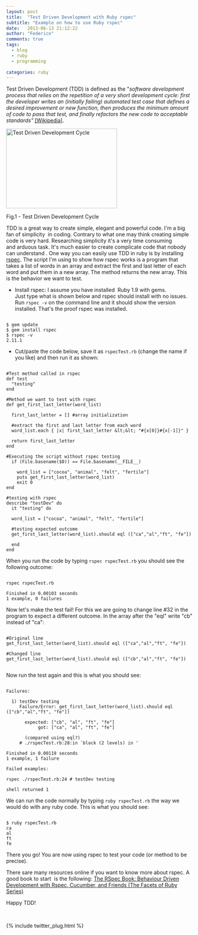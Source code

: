 ```yaml
---
layout: post
title:  "Test Driven Development with Ruby rspec"
subtitle: "Example on how to use Ruby rspec"
date:   2013-06-13 21:12:22
author: "Federico"
comments: true
tags:
  - blog
  - ruby
  - programming
  
categories: ruby
---
```


Test Driven Development (TDD) is defined as the "<em>software development process that relies on the repetition of a very short development cycle: first the developer writes an (initially failing) automated test case that defines a desired improvement or new function, then produces the minimum amount of code to pass that test, and finally refactors the new code to acceptable standards"</em> <a title="Test Driven Development on Wikipedia" href="http://en.wikipedia.org/wiki/Test-driven_development" target="_blank">[Wikipedia]</a>.


<img class="size-medium wp-image-559 " alt="Test Driven Development Cycle" src="http://paini.org/codecoms/wp-content/uploads/2013/06/Test-driven_development-300x215.png" width="300" height="215" />
<br>
<p>Fig.1 - Test Driven Development Cycle</p>


TDD is a great way to create simple, elegant and powerful code. I'm a big fan of simplicity  in coding. Contrary to what one may think creating simple code is very hard. Researching simplicity it's a very time consuming and arduous task. It's much easier to create complicate code that nobody can understand . One way you can easily use TDD in ruby is by installing <a title="RSpec" href="https://www.relishapp.com/rspec" target="_blank">rspec</a>. The script I'm using to show how rspec works is a program that takes a list of words in an array and extract the first and last letter of each word and put them in a new array. The method returns the new array. This is the behavior we want to test.

 * Install rspec: I assume you have installed  Ruby 1.9 with gems.<br> 
 Just type what is shown below and rspec should install with no issues. Run `rspec -v` on the command line and it should show the version installed. That's the proof rspec was installed.

	

```	
	
$ gem update
$ gem install rspec
$ rspec -v
2.11.1

```

 * Cut/paste the code below, save it as `rspecTest.rb` (change the name if you like) and then run it as shown:


```

#Test method called in rspec
def test
  "testing"
end

#Method we want to test with rspec
def get_first_last_letter(word_list)

  first_last_letter = [] #array initialization

  #extract the first and last letter from each word
  word_list.each { |x| first_last_letter &lt;&lt; "#{x[0]}#{x[-1]}" }

  return first_last_letter
end

#Executing the script without rspec testing
  if (File.basename($0)) == File.basename(__FILE__)

    word_list = ["cocoa", "animal", "felt", "fertile"]
    puts get_first_last_letter(word_list)
    exit 0
end

#testing with rspec
describe "testDev" do
  it "testing" do

  word_list = ["cocoa", "animal", "felt", "fertile"]

  #testing expected outcome
  get_first_last_letter(word_list).should eql (["ca","al","ft", "fe"])

  end
end

```

When you run the code by typing `rspec rspecTest.rb` you should see the following outcome:

```

rspec rspecTest.rb

Finished in 0.00103 seconds
1 example, 0 failures

```

Now let's make the test fail! For this we are going to change line #32 in the program to expect a different outcome. In the array after the "eql" write "cb" instead of "ca":

```

#Original line
get_first_last_letter(word_list).should eql (["ca","al","ft", "fe"])

#Changed line
get_first_last_letter(word_list).should eql (["cb","al","ft", "fe"])


```

Now run the test again and this is what you should see:

```

Failures:

  1) testDev testing
     Failure/Error: get_first_last_letter(word_list).should eql (["cb","al","ft", "fe"])

       expected: ["cb", "al", "ft", "fe"]
            got: ["ca", "al", "ft", "fe"]

       (compared using eql?)
     # ./rspecTest.rb:28:in `block (2 levels) in '

Finished in 0.00119 seconds
1 example, 1 failure

Failed examples:

rspec ./rspecTest.rb:24 # testDev testing

shell returned 1

```

We can run the code normally by typing `ruby rspecTest.rb` the way we would do with any ruby code. This is what you should see:

```

$ ruby rspecTest.rb
ca
al
ft
fe

```

There you go! You are now using rspec to test your code (or method to be precise).



There sare many resources online if you want to know more about rspec. A good book to start  is the following:
<a title="The RSpec Book: Behaviour Driven Development with Rspec, Cucumber, and Friends (The Facets of Ruby Series)" href="http://www.amazon.com/gp/product/1934356379/ref=as_li_ss_tl?ie=UTF8&amp;camp=1789&amp;creative=390957&amp;creativeASIN=1934356379&amp;linkCode=as2&amp;tag=codecoms04-20" target="_blank">The RSpec Book: Behaviour Driven Development with Rspec, Cucumber, and Friends (The Facets of Ruby Series)</a>

Happy TDD!

<p>&nbsp;</p>
{% include twitter_plug.html %}
  
